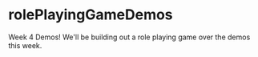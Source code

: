 # rolePlayingGameDemos

Week 4 Demos! We'll be building out a role playing game over the demos this week.